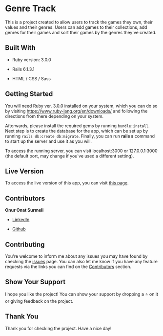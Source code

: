 # Genre Track

This is a project created to allow users to track the games they own, their values and their genres. Users can add games to their collections, add genres for their games and sort their games by the genres they've created.

## Built With

* Ruby version: 3.0.0

* Rails 6.1.3.1

* HTML / CSS / Sass

## Getting Started
You will need Ruby ver. 3.0.0 installed on your system, which you can do so by visiting https://www.ruby-lang.org/en/downloads/ and following the directions from there depending on your system. 

Afterwards, please install the required gems by running `bundle:install`.
Next step is to create the database for the app, which can be set up by running `rails db:create db:migrate`. 
Finally, you can run **rails s** command to start up the server and use it as you will.

To access the running server, you can visit localhost:3000 or 127.0.0.1:3000 (the default port, may change if you've used a different setting).

## Live Version
To access the live version of this app, you can visit [this page](https://genre-track.herokuapp.com).

## Contributors

**Onur Onat Surmeli**

* [LinkedIn](https://www.linkedin.com/in/onur-onat-surmeli-1143ab181/)

* [Github](https://github.com/Zibilyonik)

## Contributing

You're welcome to inform me about any issues you may have found by checking the [issues](https://github.com/Zibilyonik/genre-track/issues) page.
You can also let me know if you have any feature requests via the links you can find on the [Contributors](#Contributors) section.

## Show Your Support

I hope you like the project! You can show your support by dropping a :star: on it or giving feedback on the project.

## Thank You
Thank you for checking the project. Have a nice day!

